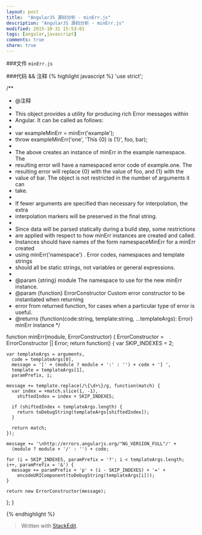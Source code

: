 ```yaml
---
layout: post
title:  "AngularJS 源码分析 - minErr.js"
description: "AngularJS 源码分析 - minErr.js"
modified: 2015-10-31 15:53:01
tags: [angular,javascript]
comments: true
share: true
---
```

###文件
``minErr.js``

###代码 && 注释
{% highlight javascript %} 
'use strict';

/**
 * @注释
 *
 * This object provides a utility for producing rich Error messages within
 * Angular. It can be called as follows:
 *
 * var exampleMinErr = minErr('example');
 * throw exampleMinErr('one', 'This {0} is {1}', foo, bar);
 *
 * The above creates an instance of minErr in the example namespace. The
 * resulting error will have a namespaced error code of example.one.  The
 * resulting error will replace {0} with the value of foo, and {1} with the
 * value of bar. The object is not restricted in the number of arguments it can
 * take.
 *
 * If fewer arguments are specified than necessary for interpolation, the extra
 * interpolation markers will be preserved in the final string.
 *
 * Since data will be parsed statically during a build step, some restrictions
 * are applied with respect to how minErr instances are created and called.
 * Instances should have names of the form namespaceMinErr for a minErr created
 * using minErr('namespace') . Error codes, namespaces and template strings
 * should all be static strings, not variables or general expressions.
 *
 * @param {string} module The namespace to use for the new minErr instance.
 * @param {function} ErrorConstructor Custom error constructor to be instantiated when returning
 *   error from returned function, for cases when a particular type of error is useful.
 * @returns {function(code:string, template:string, ...templateArgs): Error} minErr instance
 */

function minErr(module, ErrorConstructor) {
  ErrorConstructor = ErrorConstructor || Error;
  return function() {
    var SKIP_INDEXES = 2;

    var templateArgs = arguments,
      code = templateArgs[0],
      message = '[' + (module ? module + ':' : '') + code + '] ',
      template = templateArgs[1],
      paramPrefix, i;

    message += template.replace(/\{\d+\}/g, function(match) {
      var index = +match.slice(1, -1),
        shiftedIndex = index + SKIP_INDEXES;

      if (shiftedIndex < templateArgs.length) {
        return toDebugString(templateArgs[shiftedIndex]);
      }

      return match;
    });

    message += '\nhttp://errors.angularjs.org/"NG_VERSION_FULL"/' +
      (module ? module + '/' : '') + code;

    for (i = SKIP_INDEXES, paramPrefix = '?'; i < templateArgs.length; i++, paramPrefix = '&') {
      message += paramPrefix + 'p' + (i - SKIP_INDEXES) + '=' +
        encodeURIComponent(toDebugString(templateArgs[i]));
    }

    return new ErrorConstructor(message);
  };
}

{% endhighlight %}




> Written with [StackEdit](https://stackedit.io/).